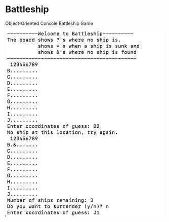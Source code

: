 # Battleship
Object-Oriented Console Battleship Game

![Battleship Console Game Screenshot](https://github.com/nguyenchloet/Battleship/blob/main/Battleship.png)

